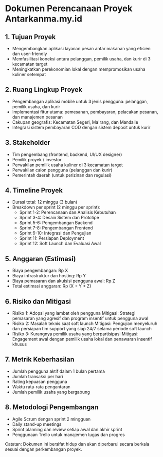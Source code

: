 # Dokumen Perencanaan Proyek Antarkanma.my.id

## 1. Tujuan Proyek
- Mengembangkan aplikasi layanan pesan antar makanan yang efisien dan user-friendly
- Memfasilitasi koneksi antara pelanggan, pemilik usaha, dan kurir di 3 kecamatan target
- Meningkatkan perekonomian lokal dengan mempromosikan usaha kuliner setempat

## 2. Ruang Lingkup Proyek
- Pengembangan aplikasi mobile untuk 3 jenis pengguna: pelanggan, pemilik usaha, dan kurir
- Implementasi fitur utama: pemesanan, pembayaran, pelacakan pesanan, dan manajemen pesanan
- Cakupan geografis: Kecamatan Segeri, Ma'rang, dan Mandalle
- Integrasi sistem pembayaran COD dengan sistem deposit untuk kurir

## 3. Stakeholder
- Tim pengembang (frontend, backend, UI/UX designer)
- Pemilik proyek / investor
- Perwakilan pemilik usaha kuliner di 3 kecamatan target
- Perwakilan calon pengguna (pelanggan dan kurir)
- Pemerintah daerah (untuk perizinan dan regulasi)

## 4. Timeline Proyek
- Durasi total: 12 minggu (3 bulan)
- Breakdown per sprint (2 minggu per sprint):
  - Sprint 1-2: Perencanaan dan Analisis Kebutuhan
  - Sprint 3-4: Desain Sistem dan Prototipe
  - Sprint 5-6: Pengembangan Backend
  - Sprint 7-8: Pengembangan Frontend
  - Sprint 9-10: Integrasi dan Pengujian
  - Sprint 11: Persiapan Deployment
  - Sprint 12: Soft Launch dan Evaluasi Awal

## 5. Anggaran (Estimasi)
- Biaya pengembangan: Rp X
- Biaya infrastruktur dan hosting: Rp Y
- Biaya pemasaran dan akuisisi pengguna awal: Rp Z
- Total estimasi anggaran: Rp (X + Y + Z)

## 6. Risiko dan Mitigasi
- Risiko 1: Adopsi yang lambat oleh pengguna
  Mitigasi: Strategi pemasaran yang agresif dan program insentif untuk pengguna awal
- Risiko 2: Masalah teknis saat soft launch
  Mitigasi: Pengujian menyeluruh dan persiapan tim support yang siap 24/7 selama periode soft launch
- Risiko 3: Kurangnya pemilik usaha yang berpartisipasi
  Mitigasi: Engagement awal dengan pemilik usaha lokal dan penawaran insentif khusus

## 7. Metrik Keberhasilan
- Jumlah pengguna aktif dalam 1 bulan pertama
- Jumlah transaksi per hari
- Rating kepuasan pengguna
- Waktu rata-rata pengantaran
- Jumlah pemilik usaha yang bergabung

## 8. Metodologi Pengembangan
- Agile Scrum dengan sprint 2 mingguan
- Daily stand-up meetings
- Sprint planning dan review setiap awal dan akhir sprint
- Penggunaan Trello untuk manajemen tugas dan progres

Catatan: Dokumen ini bersifat hidup dan akan diperbarui secara berkala sesuai dengan perkembangan proyek.
